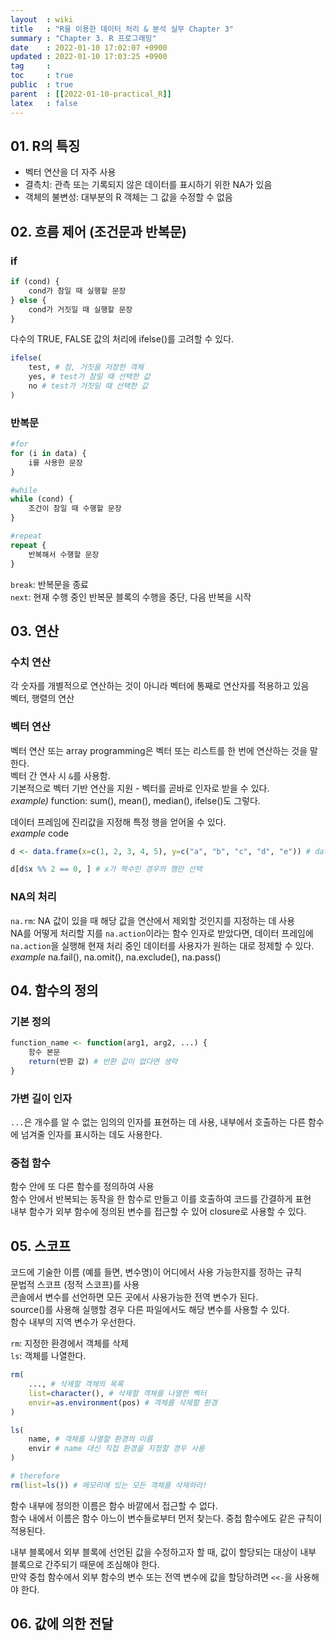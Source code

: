 ```yaml
---
layout  : wiki
title   : "R을 이용한 데이터 처리 & 분석 실무 Chapter 3"
summary : "Chapter 3. R 프로그래밍"
date    : 2022-01-10 17:02:07 +0900
updated : 2022-01-10 17:03:25 +0900
tag     : 
toc     : true
public  : true
parent  : [[2022-01-10-practical_R]]
latex   : false
---
```


## 01. R의 특징

* 벡터 연산을 더 자주 사용  
* 결측치: 관측 또는 기록되지 않은 데이터를 표시하기 위한 NA가 있음  
* 객체의 불변성: 대부분의 R 객체는 그 값을 수정할 수 없음

## 02. 흐름 제어 (조건문과 반복문)

### if

```R
if (cond) {
    cond가 참일 때 실행할 문장
} else {
    cond가 거짓일 때 실행할 문장
}
```

다수의 TRUE, FALSE 값의 처리에 ifelse()를 고려할 수 있다.

```R
ifelse(
    test, # 참, 거짓을 저장한 객체
    yes, # test가 참일 때 선택한 값
    no # test가 거짓일 때 선택한 값
)
```

### 반복문

```R
#for
for (i in data) {
    i를 사용한 문장
}

#while
while (cond) {
    조건이 참일 때 수행할 문장
}

#repeat
repeat {
    반복해서 수행할 문장
}
```

`break`: 반복문을 종료  
`next`: 현재 수행 중인 반복문 블록의 수행을 중단, 다음 반복을 시작

## 03. 연산

### 수치 연산

각 숫자를 개별적으로 연산하는 것이 아니라 벡터에 통째로 연산자를 적용하고 있음  
벡터, 행렬의 연산  

### 벡터 연산

벡터 연산 또는 array programming은 벡터 또는 리스트를 한 번에 연산하는 것을 말한다.  
벡터 간 연사 시 `&`를 사용함.  
기본적으로 벡터 기반 연산을 지원 - 벡터를 곧바로 인자로 받을 수 있다.  
*example)* function: sum(), mean(), median(), ifelse()도 그렇다.  

데이터 프레임에 진리값을 지정해 특정 행을 얻어올 수 있다.  
*example* code  

```R
d <- data.frame(x=c(1, 2, 3, 4, 5), y=c("a", "b", "c", "d", "e")) # data frame 만들기

d[d$x %% 2 == 0, ] # x가 짝수인 경우의 행만 선택
```

### NA의 처리

`na.rm`: NA 값이 있을 때 해당 값을 연산에서 제외할 것인지를 지정하는 데 사용  
NA를 어떻게 처리할 지를 `na.action`이라는 함수 인자로 받았다면, 데이터 프레임에 `na.action`을 실행해 현재 처리 중인 데이터를 사용자가 원하는 대로 정제할 수 있다.  
*example* na.fail(), na.omit(), na.exclude(), na.pass()  

## 04. 함수의 정의

### 기본 정의

```R
function_name <- function(arg1, arg2, ...) {
    함수 본문
    return(반환 값) # 반환 값이 없다면 생략
}
```

### 가변 길이 인자

`...`은 개수를 알 수 없는 임의의 인자를 표현하는 데 사용, 내부에서 호출하는 다른 함수에 넘겨줄 인자를 표시하는 데도 사용한다.  

### 중첩 함수

함수 안에 또 다른 함수를 정의하여 사용  
함수 안에서 반복되는 동작을 한 함수로 만들고 이를 호출하여 코드를 간결하게 표현  
내부 함수가 외부 함수에 정의된 변수를 접근할 수 있어 closure로 사용할 수 있다.  

## 05. 스코프

코드에 기술한 이름 (예를 들면, 변수명)이 어디에서 사용 가능한지를 정하는 규칙  
문법적 스코프 (정적 스코프)를 사용  
콘솔에서 변수를 선언하면 모든 곳에서 사용가능한 전역 변수가 된다.  
source()를 사용해 실행할 경우 다른 파일에서도 해당 변수를 사용할 수 있다.  
함수 내부의 지역 변수가 우선한다.  

`rm`: 지정한 환경에서 객체를 삭제  
`ls`: 객체를 나열한다.  

```R
rm(
    ..., # 삭제할 객체의 목록
    list=character(), # 삭제할 객체를 나열한 벡터
    envir=as.environment(pos) # 객체를 삭제할 환경
)

ls(
    name, # 객체를 나열할 환경의 이름
    envir # name 대신 직접 환경을 지정할 경우 사용
)

# therefore
rm(list=ls()) # 메모리에 있는 모든 객체를 삭제하라!
```

함수 내부에 정의한 이름은 함수 바깥에서 접근할 수 없다.  
함수 내에서 이름은 함수 아느이 변수들로부터 먼저 찾는다. 중첩 함수에도 같은 규칙이 적용된다.  

내부 블록에서 외부 블록에 선언된 값을 수정하고자 할 때, 값이 할당되는 대상이 내부 블록으로 간주되기 때문에 조심해야 한다.  
만약 중첩 함수에서 외부 함수의 변수 또는 전역 변수에 값을 할당하려면 `<<-`을 사용해야 한다.  

## 06. 값에 의한 전달


